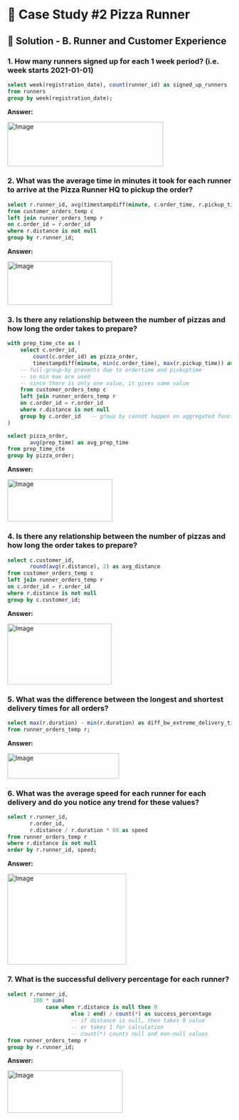 # 🍕 Case Study #2 Pizza Runner

## 🍝 Solution - B. Runner and Customer Experience

### 1. How many runners signed up for each 1 week period? (i.e. week starts 2021-01-01)

````sql
select week(registration_date), count(runner_id) as signed_up_runners
from runners
group by week(registration_date);
````

**Answer:**

<img width="350" height="100" alt="Image" src="https://github.com/user-attachments/assets/f0ce6a7c-52a6-4070-817f-1565e9fd8498" />

### 2. What was the average time in minutes it took for each runner to arrive at the Pizza Runner HQ to pickup the order?

````sql
select r.runner_id, avg(timestampdiff(minute, c.order_time, r.pickup_time)) as avg_time_taken
from customer_orders_temp c
left join runner_orders_temp r
on c.order_id = r.order_id
where r.distance is not null
group by r.runner_id;
````

**Answer:**

<img width="235" height="98" alt="Image" src="https://github.com/user-attachments/assets/fb6e1910-d381-4f1d-af40-bbb33b04bf53" />

### 3. Is there any relationship between the number of pizzas and how long the order takes to prepare?

````sql
with prep_time_cte as (
	select c.order_id,
		count(c.order_id) as pizza_order, 
		timestampdiff(minute, min(c.order_time), max(r.pickup_time)) as prep_time
	-- full-group-by prevents due to ordertime and pickuptime
    -- so min max are used
    -- since there is only one value, it gives same value
    from customer_orders_temp c
	left join runner_orders_temp r
	on c.order_id = r.order_id
	where r.distance is not null
	group by c.order_id   -- group by cannot happen on aggregated functions
)

select pizza_order,
       avg(prep_time) as avg_prep_time
from prep_time_cte
group by pizza_order;
````

**Answer:**

<img width="236" height="95" alt="Image" src="https://github.com/user-attachments/assets/dbcef6ae-4969-401f-a0b0-f660481e9695" />

### 4. Is there any relationship between the number of pizzas and how long the order takes to prepare?

````sql
select c.customer_id, 
	   round(avg(r.distance), 2) as avg_distance
from customer_orders_temp c
left join runner_orders_temp r
on c.order_id = r.order_id
where r.distance is not null
group by c.customer_id;
````

**Answer:**

<img width="234" height="137" alt="Image" src="https://github.com/user-attachments/assets/3eed99c8-e07c-40ca-8bb1-fffe38741de4" />

### 5. What was the difference between the longest and shortest delivery times for all orders?

````sql
select max(r.duration) - min(r.duration) as diff_bw_extreme_delivery_times
from runner_orders_temp r;
````

**Answer:**

<img width="251" height="57" alt="Image" src="https://github.com/user-attachments/assets/0882810e-3ffe-4823-948d-9ee924d11d8f" />

### 6. What was the average speed for each runner for each delivery and do you notice any trend for these values?

````sql
select r.runner_id, 
	   r.order_id, 
       r.distance / r.duration * 60 as speed
from runner_orders_temp r
where r.distance is not null
order by r.runner_id, speed;
````

**Answer:**

<img width="267" height="204" alt="Image" src="https://github.com/user-attachments/assets/361c574d-e7f6-4333-902e-9214f176b9ce" />

### 7. What is the successful delivery percentage for each runner?

````sql
select r.runner_id, 
        100 * sum(
    		case when r.distance is null then 0
                    else 1 end) / count(*) as success_percentage
                    -- if distance is null, then takes 0 value
                    -- or takes 1 for calculation
                    -- count(*) counts null and non-null values
from runner_orders_temp r
group by r.runner_id;
````

**Answer:**

<img width="259" height="95" alt="Image" src="https://github.com/user-attachments/assets/2743fa82-e884-4a5e-883b-02dfe58d6820" />
